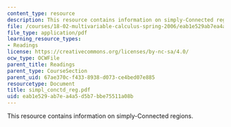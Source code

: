 ```yaml
---
content_type: resource
description: This resource contains information on simply-Connected regions.
file: /courses/18-02-multivariable-calculus-spring-2006/eab1e529ab7ea4a5d5b7bbe75511a08b_simpl_conctd_reg.pdf
file_type: application/pdf
learning_resource_types:
- Readings
license: https://creativecommons.org/licenses/by-nc-sa/4.0/
ocw_type: OCWFile
parent_title: Readings
parent_type: CourseSection
parent_uid: 67ae370c-f433-8938-d073-ce4bed07e885
resourcetype: Document
title: simpl_conctd_reg.pdf
uid: eab1e529-ab7e-a4a5-d5b7-bbe75511a08b
---
```

This resource contains information on simply-Connected regions.
